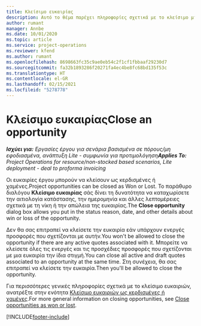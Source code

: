 ```yaml
---
title: Κλείσιμο ευκαιρίας
description: Αυτό το θέμα παρέχει πληροφορίες σχετικά με το κλείσιμο μιας ευκαιρίας έργου.
author: rumant
manager: Annbe
ms.date: 10/01/2020
ms.topic: article
ms.service: project-operations
ms.reviewer: kfend
ms.author: rumant
ms.openlocfilehash: 8698663fc35c9ae0eb54c2f1cf1fbbaaf29230d7
ms.sourcegitcommit: fa32b1893286f20271fa4ec4be8fc68bd135f53c
ms.translationtype: HT
ms.contentlocale: el-GR
ms.lasthandoff: 02/15/2021
ms.locfileid: "5278778"
---
```

# <a name="close-an-opportunity"></a><span data-ttu-id="8a198-103">Κλείσιμο ευκαιρίας</span><span class="sxs-lookup"><span data-stu-id="8a198-103">Close an opportunity</span></span>

<span data-ttu-id="8a198-104">_**Ισχύει για:** Εργασίες έργου για σενάρια βασισμένα σε πόρους/μη εφοδιασμένα, ανάπτυξη Lite - συμφωνία για προτιμολόγηση_</span><span class="sxs-lookup"><span data-stu-id="8a198-104">_**Applies To:** Project Operations for resource/non-stocked based scenarios, Lite deployment - deal to proforma invoicing_</span></span>

<span data-ttu-id="8a198-105">Οι ευκαιρίες έργου μπορούν να κλείσουν ως κερδισμένες ή χαμένες.</span><span class="sxs-lookup"><span data-stu-id="8a198-105">Project opportunities can be closed as Won or Lost.</span></span> <span data-ttu-id="8a198-106">Το παράθυρο διαλόγου **Κλείσιμο ευκαιρίας** σάς δίνει τη δυνατότητα να καταχωρίσετε την αιτιολογία κατάστασης, την ημερομηνία και άλλες λεπτομέρειες σχετικά με τη νίκη ή την απώλεια της ευκαιρίας.</span><span class="sxs-lookup"><span data-stu-id="8a198-106">The **Close opportunity** dialog box allows you put in the status reason, date, and other details about win or loss of the opportunity.</span></span>

<span data-ttu-id="8a198-107">Δεν θα σας επιτραπεί να κλείσετε την ευκαιρία εάν υπάρχουν ενεργές προσφορές που σχετίζονται με αυτήν.</span><span class="sxs-lookup"><span data-stu-id="8a198-107">You won't be allowed to close the opportunity if there are any active quotes associated with it.</span></span> <span data-ttu-id="8a198-108">Μπορείτε να κλείσετε όλες τις ενεργές και τις προσχέδιες προσφορές που σχετίζονται με μια ευκαιρία την ίδια στιγμή.</span><span class="sxs-lookup"><span data-stu-id="8a198-108">You can close all active and draft quotes associated to an opportunity at the same time.</span></span> <span data-ttu-id="8a198-109">Στη συνέχεια, θα σας επιτραπεί να κλείσετε την ευκαιρία.</span><span class="sxs-lookup"><span data-stu-id="8a198-109">Then you'll be allowed to close the opportunity.</span></span>

<span data-ttu-id="8a198-110">Για περισσότερες γενικές πληροφορίες σχετικά με το κλείσιμο ευκαιριών, ανατρέξτε στην ενότητα [Κλείσιμο ευκαιριών ως κερδισμένες ή χαμένες](https://docs.microsoft.com/dynamics365/sales-enterprise/close-opportunity-won-lost-sales).</span><span class="sxs-lookup"><span data-stu-id="8a198-110">For more general information on closing opportunities, see [Close opportunities as won or lost](https://docs.microsoft.com/dynamics365/sales-enterprise/close-opportunity-won-lost-sales).</span></span>


[!INCLUDE[footer-include](../includes/footer-banner.md)]